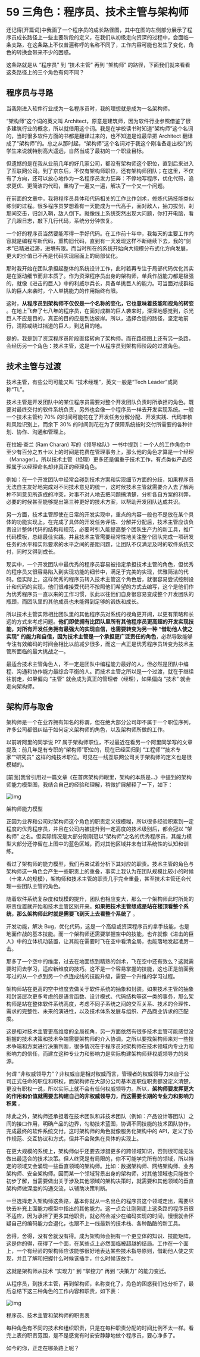 # 59 三角色：程序员、技术主管与架构师

还记得\[开篇词\]中我画了一个程序员的成长路径图，其中在图的左侧部分展示了程序员成长路径上一些主要阶段的定义，在我们从初级走向资深的过程中，会面临一条支路，在这条路上不仅普遍称呼的名称不同了，工作内容可能也发生了变化，角色的转换会带来不少的困惑。

这条路就是从 “程序员” 到 “技术主管” 再到 “架构师” 的路径，下面我们就来看看这条路径上的三个角色有何不同？

## 程序员与寻路

当我刚进入软件行业成为一名程序员时，我的理想就是成为一名架构师。

“架构师”这个词的英文叫 Architect，原意是建筑师，因为软件行业参照借鉴了很多建筑行业的概念，所以就借用这个词。我是在学校读书时知道“架构师”这个名词的，当时很多软件方面的书都是翻译过来的，也不知道是谁最早把 Architect 翻译成了“架构师”的。总之从那时起，“架构师”这个名词对于我这个刚准备走出校门的学生来说就特别高大遥远，自然当成了最初的一个职业目标。

但遗憾的是在我从业前几年的好几家公司，都没有架构师这个职位，直到后来进入了互联网公司。到了京东后，不仅有架构师职位，还有架构师团队；在这里，不仅有了方向，还可以放心地作为一名程序员发力狂奔：不停地写程序，优化代码，追求更优、更简洁的代码，重构了一遍又一遍，解决了一个又一个问题。

在前面的文章中，我将程序员具体和代码相关的工作比作剑术，修炼代码技能类似练剑的过程。很多程序员梦想着有一天能成为一代高手，面对敌人，抽刀拔剑，刹那间交击，归剑入鞘，敌人倒下。就像线上系统突然出现大问题，你打开电脑，看了几眼日志，敲下几行代码，系统分分钟恢复。

一个好的程序员当然要能写得一手好代码。在工作前十年中，我每天的主要工作内容就是编程写新代码，重构旧代码，直到有一天发现这样不断继续下去，我的“剑术”已精进迟滞，进境有限。而当时所在的系统开始向大规模分布式化方向发展，更大的价值已不再是代码实现层面上的局部优化。

那时我开始在团队承担起整体的系统设计工作，此时若再专注于局部代码优化其实是在驱动细节而非本质了。作为资深程序员出身的架构师，单兵作战能力都是极强的，就像《进击的巨人》中的利威尔兵长，具备单挑巨人的能力。可当面对成群结队的巨人来袭时，个人单挑能力的作用始终有限。

这时，**从程序员到架构师不仅仅是一个名称的变化，它也意味着技能和视角的转变** 。在地上飞奔了七八年的程序员，在面对成群的巨人袭来时，深深地感觉到，杀光巨人不应是目的，真正的目的应是到达彼岸。所以，选择合适的路径，坚定地前行，清除或绕过挡道的巨人，到达目的地。

是的，我是到了资深程序员阶段直接转向了架构师。而在路径图上还有另一条路，会经历另一个角色：技术主管，这是一个从程序员到架构师阶段的过渡角色。

## 技术主管与过渡

技术主管，有些公司可能又叫 “技术经理”，英文一般是“Tech Leader”或简称“TL”。

技术主管是开发团队中的某位程序员需要对整个开发团队负责时所承担的角色。既要对最终交付的软件系统负责，另外也会像一个程序员一样去开发实现系统。一般一个技术主管约 70% 的时间可能花在了开发任务分解分配、开发实践、代码审核和风险识别上，而余下 30% 的时间则花在为了保障系统按时交付所需要的各种计划、协作、沟通和管理上。

在拉姆·查兰 (Ram Charan) 写的《领导梯队》一书中提到：一个人的工作角色中至少有百分之五十以上的时间是花费在管理事务上，那么他的角色才算是一个经理（Manager）。所以技术主管（经理）更多还是偏重于技术工作，有点类似产品经理属于以经理命名却非真正的经理角色。

例如：在一个开发团队中经常会碰到技术方案和实现细节方面的分歧，如果程序员无法自主友好地完成对不同技术意见的统一，这时候技术主管就需要介入去了解两种不同意见所造成的冲突，对事不对人地去把问题搞清楚，分析各自方案的利弊，必要的时候甚至能够提出第三种更好的技术方案，以帮助开发团队达成共识。

另一方面，技术主管即使在日常的开发实现中，重点的内容一般也不是放在某个具体的功能实现上。在完成了具体的开发任务评估、分解并分配后，技术主管应该负责设计整体代码的结构和规范，必要时引入能提高整个团队生产力的新工具，推广代码模板，总结最佳实践。并且技术主管需要经常性地关注整个团队完成一项研发任务的水平和实际要求的水平之间的差距问题，让团队不仅满足及时的软件系统交付，同时又得到成长。

现实中，一个开发团队中最优秀的程序员容易被指定承担技术主管的角色，但优秀的程序员又很容易陷入到实现功能的细节中，满足于完美的实现，优雅简洁的代码。但实际上，这样优秀的程序员转入技术主管这个角色后，就很容易尝试控制设计和代码的实现，他们很难接受代码不按照他们希望的方式去编写，这个是他们作为优秀程序员一直以来的工作习惯，长此以往他们自身很容易变成整个开发团队的瓶颈，而团队里的其他成员也未能得到足够的锻炼和成长。

所以技术主管实际相比团队里的其他程序员对系统的视角更开阔，以更有策略和长远的方式来考虑问题。**他们即使拥有比团队里所有其他程序员更高超的开发实现技能，对所有开发任务拥有最强大的实现自信，也需要转变为另一种 “借助他人使之实现” 的能力和自信，因为技术主管是一个承担更广泛责任的角色**，必然导致能够专注有效编码的时间会相比以前减少很多，而这一点正是优秀程序员转变为技术主管所面临的最大挑战之一。

最适合技术主管角色人，不一定是团队中编程能力最好的人，但必然是团队中编程、沟通和协作能力最综合平衡的人。而技术主管之所以是一个过渡，就在于继续往前走，如果偏向 “主管” 就会成为真正的管理者（经理），如果偏向 “技术” 就会走向架构师。

## 架构师与取舍

架构师是一个在业界拥有知名的称谓，但在绝大部分公司却不属于一个职位序列，许多公司都很纠结于如何定义架构师的角色，以及架构师所做的工作。

以前听阿里的同学说 P7 属于架构师职位，不过最近在看另一个阿里同学写的文章提及：前几年是有专职的“架构师”职位的，现在已经回归到 “工程师”“技术专家”“研究员” 这样的纯技术职位。可见在一线互联网公司关于架构师的定义也是很模糊的。

\[前面\]我曾引用过一篇文章《在首席架构师眼里，架构的本质是…》中提到的架构师能力模型图，我结合自己的经验和理解，稍微扩展解释了一下，如下：

![img](assets/fa72958586ef125d1cf1356542163a60.png)

架构师能力模型

正因为业界和公司对架构师这个角色的职责定义很模糊，所以很多经验积累到一定程度的优秀程序员，并且在公司内被提升到一定高度的技术级别后，都会冠以 “架构师” 之名。但实际情况是大部分刚刚冠以“架构师”之名的优秀程序员，其能力模型大部分还停留在上图中的蓝色区域，而对其他区域并未有过系统性的认知和训练。

看过了架构师的能力模型，我们再来试着分析下其对应的职责。技术主管的角色与架构师这一角色会产生一些职责上的重叠，事实上我认为在团队规模比较小的时候（十来人的规模），架构师和技术主管的职责几乎完全重叠，甚至技术主管还会代理一些团队主管的角色。

随着软件系统复杂度和规模的提升，团队也相应变大，那么一个架构师此时所处的职责位置就开始和技术主管区别开来。**如果把技术主管想成是站在楼顶看整个系统，那么架构师此时就是需要飞到天上去看整个系统了** 。

开发功能，解决 Bug，优化代码，这是一个高级或资深程序员的拿手技能，也是地面作战的基本技能。而一个架构师还需要掌握空中的技能，也许就像《进击的巨人》中的立体机动装置，让其能在需要时飞在空中看清全局，也能落地发起凌厉一击。

那多了一个空中的维度，过去在地面练到精熟的剑术，飞在空中还有效么？这就需要时间去学习，适应新维度的技巧。这不是一个容易掌握的技能，这也正是前面我写过的从一个点到另一个点连成线的技能升级，需要一个升维的学习过程。

架构师站在更高的空中维度去做关于软件系统的抽象和封装。如果技术主管的抽象和封装层次更多考虑的是语言函数、设计模式、代码结构等这一类的事务，那么架构师是站在整体软件系统高度，考虑不同子系统之间的交互关系、技术的合理性、需求的完整性、未来的演进性，以及技术体系发展与组织、产品商业诉求的匹配度。

这是相对技术主管更高维度的全局视角，另一方面依然有很多技术主管可能感觉没把握的技术决策和技术争端需要架构师的介入协调。之所以要找架构师来对一些技术争端和方案进行决策判断，很多情况在于程序员对架构师在技术领域内专业力和影响力的信任，而建立这种专业力和影响力是实际构建架构师非权威领导力的来源。

何谓 “非权威领导力”？非权威自是相对权威而言，管理者的权威领导力来自于公司正式任命的职位和职权，而架构师在大部分公司基本连职位职责都没定义清楚，更没有职权一说，所以实际上就不会有任何权威领导力。所以，**架构师要发挥更大的作用和价值就需要去构建自己的非权威领导力，而这需要长期的专业力和影响力积累** 。

除此之外，架构师还承担着在技术团队和非技术团队（例如：产品设计等团队）之间的接口作用，明确产品的边界，勾勒技术蓝图，协调不同技能的技术团队协作，完成最终的软件系统交付。这时架构师的角色就像服务化架构中的 API，定义了协作规范、交互协议和方式，但并不会聚焦在具体的实现上。

在更大规模的系统上，架构师似乎还要去涉猎更多的跨领域知识，否则很可能无法做出最适合的技术决策。但人终究是有局限的，你不可能学完所有的领域，所以特定的领域又会涌现一些垂直领域的架构师。比如：数据架构师、网络架构师、业务架构师、安全架构师。因而某一个领域背景出身的架构师，对其他领域也只能做个初步了解，当需要做出关于涉及其他领域的架构决策时，就需要和其他领域的垂直架构师做深度的沟通交流，以辅助决策判断。

一旦选择走入架构师这条路，基本你就从一名出色的程序员这个领域走出，需要尽快去补充上面能力模型中指出的其他能力。这一点会让刚刚走上这条路的程序员很不适应，因为承担了更多其他职责，就必然会减少在编码实现的时间，慢慢就会怀疑自己的编码能力会退化，也跟不上一线最新的技术栈、各种酷酷的新工具。

舍得，舍得，没有舍就没有得。成为架构师会拥有一个更立体的知识、技能矩阵，这是你的得，获得了一个面，在某些点上必然面临被超越的结局。工作在一个面上，一个有经验的架构师应该能够很好地表达某些技术指导原则，借助他人使之实现，并且了解和把握什么时候该插手，什么时候该放手。

这就是架构师从技术 “实现力” 到 “掌控力” 再到 “决策力” 的能力变迁。

从程序员，到技术主管，再到架构师，名称变化了，角色的困惑我们也分析了，最后总结下这三种角色的工作内容和职责，如下表：

![img](assets/79c25644c6e01482d4b1f37e6a11b674.png)

程序员、技术主管和架构师的职责表

每种角色有不同的技术和组织职责，只是在每种职责分配的时间比例不太一样。看完上表的职责范围，是不是感觉有时安安静静地做个程序员，要心净多了。

如今的你，正走在哪条路上呢？
